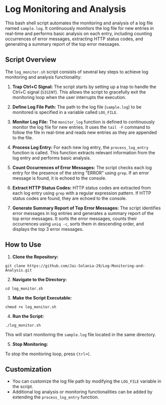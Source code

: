 # Log Monitoring and Analysis

This bash shell script automates the monitoring and analysis of a log file named `sample.log`. It continuously monitors the log file for new entries in real-time and performs basic analysis on each entry, including counting occurrences of error messages, extracting HTTP status codes, and generating a summary report of the top error messages.

## Script Overview

The `log_monitor.sh` script consists of several key steps to achieve log monitoring and analysis functionality:

1. **Trap Ctrl+C Signal:**
   The script starts by setting up a trap to handle the Ctrl+C signal (`SIGINT`). This allows the script to gracefully exit the monitoring loop when the user interrupts the execution.

2. **Define Log File Path:**
   The path to the log file (`sample.log`) to be monitored is specified in a variable called `LOG_FILE`.

3. **Monitor Log File:**
   The `monitor_log` function is defined to continuously monitor the log file for new entries. It uses the `tail -F` command to follow the file in real-time and reads new entries as they are appended to the file.

4. **Process Log Entry:**
   For each new log entry, the `process_log_entry` function is called. This function extracts relevant information from the log entry and performs basic analysis.

5. **Count Occurrences of Error Messages:**
   The script checks each log entry for the presence of the string "ERROR" using `grep`. If an error message is found, it is echoed to the console.

6. **Extract HTTP Status Codes:**
   HTTP status codes are extracted from each log entry using `grep` with a regular expression pattern. If HTTP status codes are found, they are echoed to the console.

7. **Generate Summary Report of Top Error Messages:**
   The script identifies error messages in log entries and generates a summary report of the top error messages. It sorts the error messages, counts their occurrences using `uniq -c`, sorts them in descending order, and displays the top 3 error messages.

## How to Use

1. **Clone the Repository:**

```git clone https://github.com/Jai-Solania-29/Log-Monitoring-and-Analysis.git```

2. **Navigate to the Directory:**

```cd log_monitor.sh```

3. **Make the Script Executable:**

```chmod +x log_monitor.sh```

4. **Run the Script:**

```./log_monitor.sh```

This will start monitoring the `sample.log` file located in the same directory.

5. **Stop Monitoring:**

To stop the monitoring loop, press `Ctrl+C`.

## Customization

- You can customize the log file path by modifying the `LOG_FILE` variable in the script.
- Additional log analysis or monitoring functionalities can be added by extending the `process_log_entry` function.
